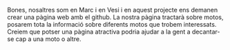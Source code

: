 Bones, nosaltres som en Marc i en Vesi i en aquest projecte ens demanen crear
una pàgina web amb el github. La nostra pàgina tractarà sobre motos, posarem 
tota la informació sobre diferents motos que trobem interessats. Creiem que 
potser una pàgina atractiva podria ajudar a la gent a decantar-se cap a una 
moto o altre.
